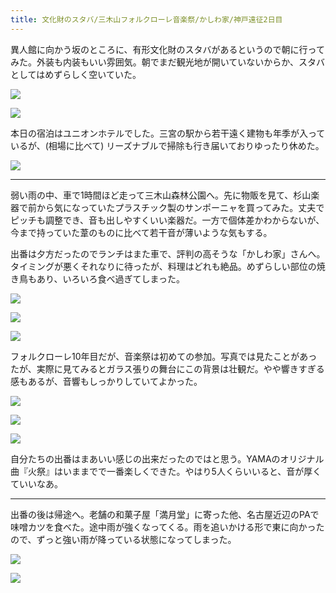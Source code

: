 ```yaml
---
title: 文化財のスタバ/三木山フォルクローレ音楽祭/かしわ家/神戸遠征2日目
---
```


異人館に向かう坂のところに、有形文化財のスタバがあるというので朝に行ってみた。外装も内装もいい雰囲気。朝でまだ観光地が開いていないからか、スタバとしてはめずらしく空いていた。

![](https://photos.apkas.net/medium/202405/20240519-081729.webp)

![](https://photos.apkas.net/medium/202405/20240519-082428.webp)

本日の宿泊はユニオンホテルでした。三宮の駅から若干遠く建物も年季が入っているが、(相場に比べて) リーズナブルで掃除も行き届いておりゆったり休めた。

![](https://photos.apkas.net/medium/202405/20240519-093751.webp)

---

弱い雨の中、車で1時間ほど走って三木山森林公園へ。先に物販を見て、杉山楽器で前から気になっていたプラスチック製のサンポーニャを買ってみた。丈夫でピッチも調整でき、音も出しやすくいい楽器だ。一方で個体差かわからないが、今まで持っていた葦のものに比べて若干音が薄いような気もする。

出番は夕方だったのでランチはまた車で、評判の高そうな「かしわ家」さんへ。タイミングが悪くそれなりに待ったが、料理はどれも絶品。めずらしい部位の焼き鳥もあり、いろいろ食べ過ぎてしまった。

![](https://photos.apkas.net/medium/202405/20240519-132101.webp)

![](https://photos.apkas.net/medium/202405/20240519-143418.webp)

![](https://photos.apkas.net/medium/202405/20240519-145256.webp)

フォルクローレ10年目だが、音楽祭は初めての参加。写真では見たことがあったが、実際に見てみるとガラス張りの舞台にこの背景は壮観だ。やや響きすぎる感もあるが、音響もしっかりしていてよかった。

![](https://photos.apkas.net/medium/202405/20240519-153406.webp)

![](https://photos.apkas.net/medium/202405/20240519-160452.webp)

![](https://photos.apkas.net/medium/202405/20240519-160503.webp)

自分たちの出番はまあいい感じの出来だったのではと思う。YAMAのオリジナル曲『火祭』はいままでで一番楽しくできた。やはり5人くらいいると、音が厚くていいなあ。

---

出番の後は帰途へ。老舗の和菓子屋「満月堂」に寄った他、名古屋近辺のPAで味噌カツを食べた。途中雨が強くなってくる。雨を追いかける形で東に向かったので、ずっと強い雨が降っている状態になってしまった。

![](https://photos.apkas.net/medium/202405/20240519-183002.webp)

![](https://photos.apkas.net/medium/202405/20240519-213811.webp)
